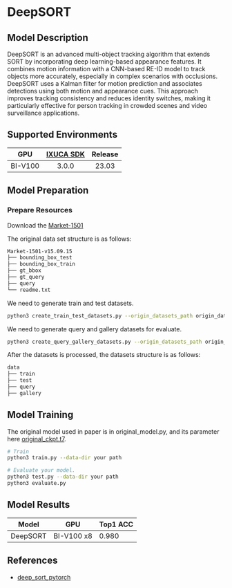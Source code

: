 # DeepSORT

## Model Description

DeepSORT is an advanced multi-object tracking algorithm that extends SORT by incorporating deep learning-based
appearance features. It combines motion information with a CNN-based RE-ID model to track objects more accurately,
especially in complex scenarios with occlusions. DeepSORT uses a Kalman filter for motion prediction and associates
detections using both motion and appearance cues. This approach improves tracking consistency and reduces identity
switches, making it particularly effective for person tracking in crowded scenes and video surveillance applications.

## Supported Environments

| GPU    | [IXUCA SDK](https://gitee.com/deep-spark/deepspark#%E5%A4%A9%E6%95%B0%E6%99%BA%E7%AE%97%E8%BD%AF%E4%BB%B6%E6%A0%88-ixuca) | Release |
| :----: | :----: | :----: |
| BI-V100 | 3.0.0     |  23.03  |

## Model Preparation

### Prepare Resources

Download the [Market-1501](https://zheng-lab.cecs.anu.edu.au/Project/project_reid.html)

The original data set structure is as follows:

```sh
Market-1501-v15.09.15
├── bounding_box_test
├── bounding_box_train
├── gt_bbox
├── gt_query
├── query
└── readme.txt
```

We need to generate train and test datasets.

```sh
python3 create_train_test_datasets.py --origin_datasets_path origin_datasets_path --datasets_path process_datasets_path
```

We need to generate query and gallery datasets for evaluate.

```sh
python3 create_query_gallery_datasets.py --origin_datasets_path origin_datasets_path --datasets_path process_datasets_path
```

After the datasets is processed, the datasets structure is as follows:

```sh
data
├── train
├── test
├── query
├── gallery
```

## Model Training

The original model used in paper is in original_model.py, and its parameter here
[original_ckpt.t7](https://drive.google.com/drive/folders/1xhG0kRH1EX5B9_Iz8gQJb7UNnn_riXi6).  

```sh
# Train
python3 train.py --data-dir your path

# Evaluate your model.
python3 test.py --data-dir your path
python3 evaluate.py
```

## Model Results

| Model    | GPU        | Top1 ACC |
|----------|------------|----------|
| DeepSORT | BI-V100 x8 | 0.980    |

## References

- [deep_sort_pytorch](https://github.com/ZQPei/deep_sort_pytorch)
